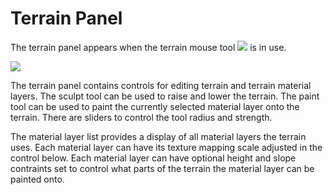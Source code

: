 # Terrain Panel

The terrain panel appears when the terrain mouse tool ![](https://github.com/UltraEngine/Documentation/blob/master/Images/terraintool.png?raw=true) is in use.

![](https://github.com/UltraEngine/Documentation/blob/master/Images/terrainpanel.png?raw=true)

The terrain panel contains controls for editing terrain and terrain material layers. The sculpt tool can be used to raise and lower the terrain. The paint tool can be used to paint the currently selected material layer onto the terrain. There are sliders to control the tool radius and strength.

The material layer list provides a display of all material layers the terrain uses. Each material layer can have its texture mapping scale adjusted in the control below. Each material layer can have optional height and slope contraints set to control what parts of the terrain the material layer can be painted onto.
